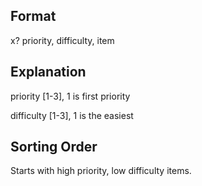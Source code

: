 ## Format ##

x? priority, difficulty, item

## Explanation ##

priority [1-3], 1 is first priority

difficulty [1-3], 1 is the easiest

## Sorting Order ##

Starts with high priority, low difficulty items. 
